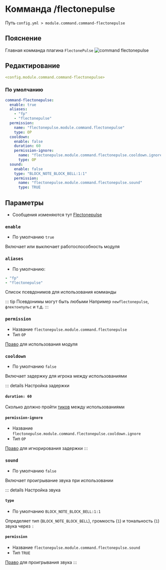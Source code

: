 # Комманда /flectonepulse
Путь `config.yml > module.command.command-flectonepulse`

## Пояснение
Главная комманда плагина `FlectonePulse`
![command flectonepulse](/commandflectonepulse.png)


## Редактирование
```yaml
<config.module.command.command-flectonepulse>
```

### По умолчанию
```yaml
command-flectonepulse:
  enable: true
  aliases:
    - "fp"
    - "flectonepulse"
  permission:
    name: "flectonepulse.module.command.flectonepulse"
    type: OP
  cooldown:
    enable: false
    duration: 60
    permission-ignore:
      name: "flectonepulse.module.command.flectonepulse.cooldown.ignore"
      type: OP
  sound:
    enable: false
    type: "BLOCK_NOTE_BLOCK_BELL:1:1"
    permission:
      name: "flectonepulse.module.command.flectonepulse.sound"
      type: TRUE
```

## Параметры

- Сообщения изменяются тут [Flectonepulse](/ru/messages/ru_ru/module/command/command-flectonepulse/)

### `enable`
- По умолчанию `true`

Включает или выключает работоспособность модуля

### `aliases`
- По умолчанию:
```yaml
- "fp"
- "flectonepulse"
```

Список псевдонимов для использования комманды

::: tip Псевдонимы могут быть любыми
Например `newflectonepulse`, `флектонпульс` и т.д.
:::

### `permission`
- Название `flectonepulse.module.command.flectonepulse`
- Тип `OP`

[Право](/ru/config/module/#пояснение) для использования модуля

### `cooldown`
- По умолчанию `false`

Включает задержку для игрока между использованиями

::: details Настройка задержки
#### `duration: 60`

Сколько должно пройти [тиков](https://ru.minecraft.wiki/w/%D0%A2%D0%B0%D0%BA%D1%82) между использованиями

#### `permission-ignore`
- Название `flectonepulse.module.command.flectonepulse.cooldown.ignore`
- Тип `OP`

[Право](/ru/config/module/#пояснение) для игнорирования задержки
:::

### `sound`
- По умолчанию `false`

Включает проигрывание звука при использовании

::: details Настройка звука
#### `type`
- По умолчанию `BLOCK_NOTE_BLOCK_BELL:1:1`

Определяет тип (`BLOCK_NOTE_BLOCK_BELL`), громкость (`1`) и тональность (`1`) звука через `:`

#### `permission`
- Название `flectonepulse.module.command.flectonepulse.sound`
- Тип `TRUE`

[Право](/ru/config/module/#пояснение) для проигрывания звука
:::